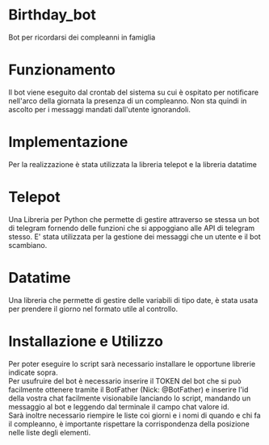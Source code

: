 # Birthday_bot
Bot per ricordarsi dei compleanni in famiglia

# Funzionamento
Il bot viene eseguito dal crontab del sistema su cui è ospitato per notificare nell'arco della giornata la presenza di un compleanno.
Non sta quindi in ascolto per i messaggi mandati dall'utente ignorandoli.

# Implementazione
Per la realizzazione è stata utilizzata la libreria telepot e la libreria datatime

# Telepot
Una Libreria per Python che permette di gestire attraverso se stessa un bot di telegram fornendo delle funzioni che si appoggiano alle API di telegram stesso.
E' stata utilizzata per la gestione dei messaggi che un utente e il bot scambiano.

# Datatime
Una libreria che permette di gestire delle variabili di tipo date, è stata usata per prendere il giorno nel formato utile al controllo.

# Installazione e Utilizzo
Per poter eseguire lo script sarà necessario installare le opportune librerie indicate sopra.
<br>Per usufruire del bot è necessario inserire il TOKEN del bot che si può facilmente ottenere tramite il BotFather (Nick: @BotFather) e inserire l'id della vostra chat facilmente visionabile lanciando lo script, mandando un messaggio al bot e leggendo dal terminale il campo chat valore id. 
<br>Sarà inoltre necessario riempire le liste coi giorni e i nomi di quando e chi fa il compleanno, è importante rispettare la corrispondenza della posizione nelle liste degli elementi.

